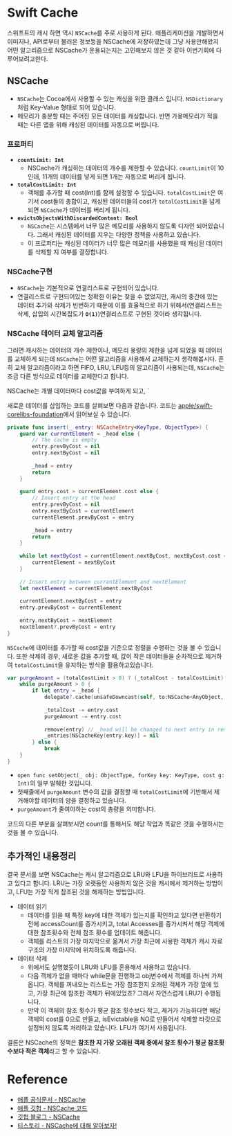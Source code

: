 # Swift Cache
스위프트의 캐시 하면 역시 `NSCache`를 주로 사용하게 된다. 애플리케이션을 개발하면서 이미지나, API로부터 불러온 정보등을 NSCache에 저장하였는데 
그냥 사용만해왔지 어떤 알고리즘으로 NSCache가 운용되는지는 고민해보지 않은 것 같아 이번기회에 다루어보려고한다.

## NSCache
- `NSCache`는 Cocoa에서 사용할 수 있는 캐싱을 위한 클래스 입니다. `NSDictionary`처럼 Key-Value 형태로 되어 있습니다.
- 메모리가 충분할 때는 주어진 모든 데이터를 캐싱합니다. 반면 가용메모리가 적을 때는 다른 앱을 위해 캐싱된 데이터를 자동으로 버립니다.

### 프로퍼티
- **`countLimit: Int`**
    - NSCache가 캐싱하는 데이터의 개수를 제한할 수 있습니다. `countLimit`이 10인데, 11개의 데이터를 넣게 되면 1개는 자동으로 버리게 됩니다.
- **`totalCostLimit: Int`**
    - 객체를 추가할 때 cost(Int)를 함께 설정할 수 있습니다. `totalCostLimit`은 여기서 cost들의 총합이고, 캐싱된 데이터들의 cost가 `totalCostLimit`을 넘게되면 `NSCache`가 데이터를 버리게 됩니다.
- **`evictsObjectsWithDiscardedContent: Bool`**
    - `NSCache`는 시스템에서 너무 많은 메모리를 사용하지 않도록 디자인 되어있습니다. 그래서 캐싱된 데이터를 지우는 다양한 정책을 사용하고 있습니다.
    - 이 프로퍼티는 캐싱된 데이터가 너무 많은 메모리를 사용했을 때 캐싱된 데이터를 삭제할 지 여부를 결정합니다.

### NSCache구현
- `NSCache`는 기본적으로 연결리스트로 구현되어 있습니다.
- 연결리스트로 구현되어있는 정확한 이유는 찾을 수 없었지만, 캐시의 중간에 있는 데이터 추가와 삭제가 빈번하기 때문에 이를 효율적으로 하기 위해서(연결리스트는 삭제, 삽입의 시간복잡도가 **`O(1)`**)연결리스트로 구현된 것이라 생각됩니다.

### NSCache 데이터 교체 알고리즘
그러면 캐시하는 데이터의 개수 제한이나, 메모리 용량의 제한을 넘게 되었을 때 데이터를 교체하게 되는데 `NSCache`는 어떤 알고리즘을 사용해서 교체하는지 생각해봅시다.
흔히 교체 알고리즘이라고 하면 FIFO, LRU, LFU등의 알고리즘이 사용되는데, `NSCache`는 조금 다른 방식으로 데이터를 교체한다고 합니다.

NSCache는 개별 데이터마다 cost값을 부여하게 되고, `

새로운 데이터를 삽입하는 코드를 살펴보면 다음과 같습니다. 코드는 [apple/swift-corelibs-foundation](https://github.com/apple/swift-corelibs-foundation/blob/main/Sources/Foundation/NSCache.swift)에서 읽어보실 수 있습니다.
```swift
private func insert(_ entry: NSCacheEntry<KeyType, ObjectType>) {
    guard var currentElement = _head else {
        // The cache is empty
        entry.prevByCost = nil
        entry.nextByCost = nil
        
        _head = entry
        return
    }
    
    guard entry.cost > currentElement.cost else {
        // Insert entry at the head
        entry.prevByCost = nil
        entry.nextByCost = currentElement
        currentElement.prevByCost = entry
        
        _head = entry
        return
    }
    
    while let nextByCost = currentElement.nextByCost, nextByCost.cost < entry.cost {
        currentElement = nextByCost
    }
    
    // Insert entry between currentElement and nextElement
    let nextElement = currentElement.nextByCost
    
    currentElement.nextByCost = entry
    entry.prevByCost = currentElement
    
    entry.nextByCost = nextElement
    nextElement?.prevByCost = entry
}
```
`NSCache`에 데이터를 추가할 때 cost값을 기준으로 정렬을 수행하는 것을 볼 수 있습니다. 또한 삭제의 경우, 새로운 값을 추가할 때, 값이 작은 데이터들을 순차적으로 제거하여 `totalCostLimit`을 유지하는 방식을 활용하고있습니다.

```swift
var purgeAmount = (totalCostLimit > 0) ? (_totalCost - totalCostLimit) : 0
    while purgeAmount > 0 {
        if let entry = _head {
            delegate?.cache(unsafeDowncast(self, to:NSCache<AnyObject, AnyObject>.self), willEvictObject: entry.value)
            
            _totalCost -= entry.cost
            purgeAmount -= entry.cost
            
            remove(entry) // _head will be changed to next entry in remove(_:)
            _entries[NSCacheKey(entry.key)] = nil
        } else {
            break
    }
}
```
- `open func setObject(_ obj: ObjectType, forKey key: KeyType, cost g: Int)`의 일부 발췌한 것입니다.
- 첫째줄에서 `purgeAmount` 변수의 값을 결정할 때 `totalCostLimit`에 기반해서 제거해야할 데이터의 양을 결정하고 있습니다.
- `purgeAmount`가 줄여야하는 cost의 총량을 의미합니다.

코드의 다른 부분을 살펴보시면 count를 통해서도 해당 작업과 똑같은 것을 수행하시는 것을 볼 수 있습니다.

## 추가적인 내용정리

결국 문서를 보면 NSCache는 캐시 알고리즘으로 LRU와 LFU을 하이브리드로 사용하고 있다고 합니다. LRU는 가장 오랫동안 사용하지 않은 것을 캐시에서 제거하는 방법이고, LFU는 가장 적게 참조된 것을 해제하는 방법입니다.

- 데이터 읽기
    - 데이터를 읽을 때 특정 key에 대한 객체가 있는지를 확인하고 있다면 반환하기 전에 accessCount를 증가시키고, total Accesses를 증가시켜서 해당 객체에대한 참조횟수와 전체 참조 횟수를 업데이트 해줍니다.
    - 객체를 리스트의 가장 마지막으로 옮겨서 가장 최근에 사용한 객체가 캐시 자료구조의 가장 마지막에 위치하도록 해줍니다.
- 데이터 삭제
    - 위에서도 설명했듯이 LRU와 LFU를 혼용해서 사용하고 있습니다.
    - 다음 객체가 없을 때마다 while문을 진행하고 obj변수에서 객체를 하나씩 가져옵니다. 객체를 꺼내오는 리스트는 가장 참조한지 오래된 객체가 가장 앞에 있고, 가장 최근에 참조한 객체가 뒤에있었죠? 그래서 자연스럽게 LRU가 수행됩니다.
    - 만약 이 객체의 참조 횟수가 평균 참조 횟수보다 작고, 제거가 가능하다면 해당 객체의 cost를 0으로 만들고, isEvictable을 NO로 만들어서 삭제할 타깃으로 설정되지 않도록 처리하고 있습니다. LFU가 여기서 사용됩니다.

결론은 NSCache의 정책은 **참조한 지 가장 오래된 객체 중에서 참조 횟수가 평균 참조횟수보다 적은 객체**라고 할 수 있습니다.

# Reference
- [애플 공식문서 - NSCache](https://developer.apple.com/documentation/foundation/nscache)
- [애플 깃헙 - NSCache 코드](https://github.com/apple/swift-corelibs-foundation/blob/main/Sources/Foundation/NSCache.swift)
- [깃헙 블로그 - NSCache](https://hcn1519.github.io/articles/2018-08/nscache)
- [티스토리 - NSCache에 대해 알아보자!](https://felix-mr.tistory.com/13)